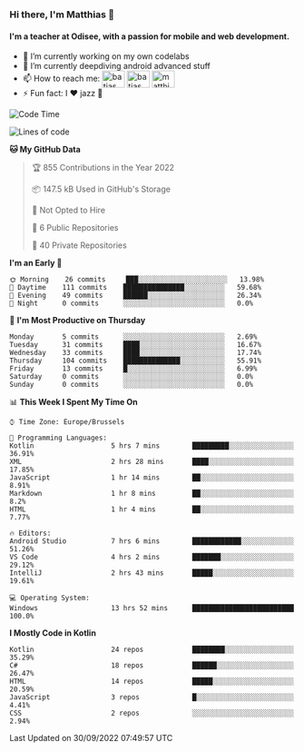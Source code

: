 ### Hi there, I'm Matthias 👋

#### I'm a teacher at Odisee, with a passion for mobile and web development.

- 🔭 I’m currently working on my own codelabs
- 🌱 I’m currently deepdiving android advanced stuff
- 📫 How to reach me: <a href="https://dev.to/batjas" target="_blank"><img align="center" src="https://raw.githubusercontent.com/rahuldkjain/github-profile-readme-generator/master/src/images/icons/Social/devto.svg" alt="batjas" height="30" width="40" /></a>
<a href="https://twitter.com/batjas" target="_blank"><img align="center" src="https://raw.githubusercontent.com/rahuldkjain/github-profile-readme-generator/master/src/images/icons/Social/twitter.svg" alt="batjas" height="30" width="40" /></a>
<a href="https://linkedin.com/in/matthiasdruwé" target="_blank"><img align="center" src="https://raw.githubusercontent.com/rahuldkjain/github-profile-readme-generator/master/src/images/icons/Social/linked-in-alt.svg" alt="matthiasdruwé" height="30" width="40" /></a>
- ⚡ Fun fact: I ❤ jazz 🎷


<!--START_SECTION:waka-->
![Code Time](http://img.shields.io/badge/Code%20Time-436%20hrs%2010%20mins-blue)

![Lines of code](https://img.shields.io/badge/From%20Hello%20World%20I%27ve%20Written-229%20Thousand%20lines%20of%20code-blue)

**🐱 My GitHub Data** 

> 🏆 855 Contributions in the Year 2022
 > 
> 📦 147.5 kB Used in GitHub's Storage 
 > 
> 🚫 Not Opted to Hire
 > 
> 📜 6 Public Repositories 
 > 
> 🔑 40 Private Repositories  
 > 
**I'm an Early 🐤** 

```text
🌞 Morning    26 commits     ███░░░░░░░░░░░░░░░░░░░░░░   13.98% 
🌆 Daytime    111 commits    ███████████████░░░░░░░░░░   59.68% 
🌃 Evening    49 commits     ██████░░░░░░░░░░░░░░░░░░░   26.34% 
🌙 Night      0 commits      ░░░░░░░░░░░░░░░░░░░░░░░░░   0.0%

```
📅 **I'm Most Productive on Thursday** 

```text
Monday       5 commits      ░░░░░░░░░░░░░░░░░░░░░░░░░   2.69% 
Tuesday      31 commits     ████░░░░░░░░░░░░░░░░░░░░░   16.67% 
Wednesday    33 commits     ████░░░░░░░░░░░░░░░░░░░░░   17.74% 
Thursday     104 commits    ██████████████░░░░░░░░░░░   55.91% 
Friday       13 commits     █░░░░░░░░░░░░░░░░░░░░░░░░   6.99% 
Saturday     0 commits      ░░░░░░░░░░░░░░░░░░░░░░░░░   0.0% 
Sunday       0 commits      ░░░░░░░░░░░░░░░░░░░░░░░░░   0.0%

```


📊 **This Week I Spent My Time On** 

```text
⌚︎ Time Zone: Europe/Brussels

💬 Programming Languages: 
Kotlin                   5 hrs 7 mins        █████████░░░░░░░░░░░░░░░░   36.91% 
XML                      2 hrs 28 mins       ████░░░░░░░░░░░░░░░░░░░░░   17.85% 
JavaScript               1 hr 14 mins        ██░░░░░░░░░░░░░░░░░░░░░░░   8.91% 
Markdown                 1 hr 8 mins         ██░░░░░░░░░░░░░░░░░░░░░░░   8.2% 
HTML                     1 hr 4 mins         ██░░░░░░░░░░░░░░░░░░░░░░░   7.77%

🔥 Editors: 
Android Studio           7 hrs 6 mins        ████████████░░░░░░░░░░░░░   51.26% 
VS Code                  4 hrs 2 mins        ███████░░░░░░░░░░░░░░░░░░   29.12% 
IntelliJ                 2 hrs 43 mins       █████░░░░░░░░░░░░░░░░░░░░   19.61%

💻 Operating System: 
Windows                  13 hrs 52 mins      █████████████████████████   100.0%

```

**I Mostly Code in Kotlin** 

```text
Kotlin                   24 repos            ████████░░░░░░░░░░░░░░░░░   35.29% 
C#                       18 repos            ██████░░░░░░░░░░░░░░░░░░░   26.47% 
HTML                     14 repos            █████░░░░░░░░░░░░░░░░░░░░   20.59% 
JavaScript               3 repos             █░░░░░░░░░░░░░░░░░░░░░░░░   4.41% 
CSS                      2 repos             ░░░░░░░░░░░░░░░░░░░░░░░░░   2.94%

```



 Last Updated on 30/09/2022 07:49:57 UTC
<!--END_SECTION:waka-->
